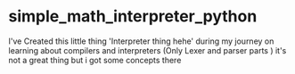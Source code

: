# simple_math_interpreter_python


I've Created this little thing 'Interpreter thing hehe' during my journey on learning about compilers and interpreters 
(Only  Lexer and parser parts )  it's not a great thing but i got some concepts there 
